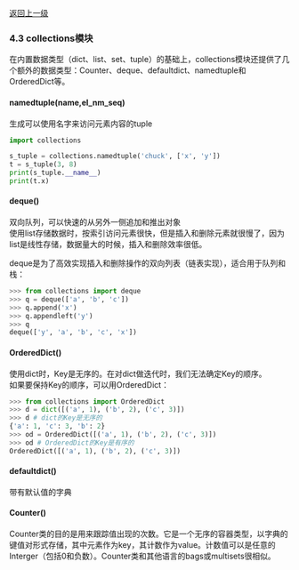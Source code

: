 [返回上一级](README.md)
### 4.3 collections模块
在内置数据类型（dict、list、set、tuple）的基础上，collections模块还提供了几个额外的数据类型：Counter、deque、defaultdict、namedtuple和OrderedDict等。

#### namedtuple(name,el_nm_seq)
生成可以使用名字来访问元素内容的tuple
```python
import collections

s_tuple = collections.namedtuple('chuck', ['x', 'y'])
t = s_tuple(3, 8)
print(s_tuple.__name__)
print(t.x)
```
#### deque()
双向队列，可以快速的从另外一侧追加和推出对象  
使用list存储数据时，按索引访问元素很快，但是插入和删除元素就很慢了，因为list是线性存储，数据量大的时候，插入和删除效率很低。

deque是为了高效实现插入和删除操作的双向列表（链表实现），适合用于队列和栈：
```python
>>> from collections import deque
>>> q = deque(['a', 'b', 'c'])
>>> q.append('x')
>>> q.appendleft('y')
>>> q
deque(['y', 'a', 'b', 'c', 'x'])
```
#### OrderedDict()
使用dict时，Key是无序的。在对dict做迭代时，我们无法确定Key的顺序。  
如果要保持Key的顺序，可以用OrderedDict：  
```python
>>> from collections import OrderedDict
>>> d = dict([('a', 1), ('b', 2), ('c', 3)])
>>> d # dict的Key是无序的
{'a': 1, 'c': 3, 'b': 2}
>>> od = OrderedDict([('a', 1), ('b', 2), ('c', 3)])
>>> od # OrderedDict的Key是有序的
OrderedDict([('a', 1), ('b', 2), ('c', 3)])
```
#### defaultdict()
带有默认值的字典

#### Counter()
Counter类的目的是用来跟踪值出现的次数。它是一个无序的容器类型，以字典的键值对形式存储，其中元素作为key，其计数作为value。计数值可以是任意的Interger（包括0和负数）。Counter类和其他语言的bags或multisets很相似。